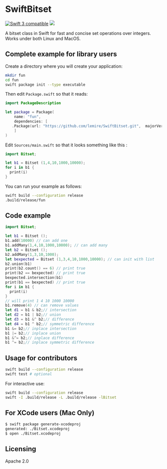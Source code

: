 # SwiftBitset

<a href="https://developer.apple.com/swift"><img src="https://img.shields.io/badge/Swift3-compatible-orange.svg?style=flat" alt="Swift 3 compatible" /></a>
<a href="https://github.com/apple/swift-package-manager"><img src="https://img.shields.io/badge/Swift%20Package%20Manager-compatible-brightgreen.svg"/></a>


A bitset class in Swift for fast and concise set operations over integers. Works under both Linux and MacOS.

## Complete example for library users

Create a directory where you will create your application:

```bash
mkdir fun
cd fun
swift package init --type executable
```

Then edit ``Package.swift`` so that it reads:


```swift
import PackageDescription

let package = Package(
    name: "fun",
    dependencies: [
   .Package(url: "https://github.com/lemire/SwiftBitset.git",  majorVersion: 0)
    ]
)
```

Edit ``Sources/main.swift`` so that it looks something like this :

```swift
import Bitset;

let b1 = Bitset (1,4,10,1000,10000);
for i in b1 {
  print(i)
}
```

You can run your example as follows:

```bash    
swift build --configuration release
.build/release/fun
```


## Code example

```swift
import Bitset;

let b1 = Bitset ();
b1.add(10000) // can add one
b1.addMany(1,4,10,1000,10000); // can add many
let b2 = Bitset ();
b2.addMany(1,3,10,1000);
let bexpected = Bitset (1,3,4,10,1000,10000); // can init with list
b2.union(b1)
print(b2.count() == 6) // print true
print(b2 == bexpected) // print true
bexpected.intersection(b1)
print(b1 == bexpected) // print true
for i in b1 {
  print(i)
}
// will print 1 4 10 1000 10000
b1.remove(4) // can remove values
let d1 = b1 & b2;// intersection
let d2 = b1 | b2;// union
let d3 = b1 &^ b2;// difference
let d4 = b1 ^ b2;// symmetric difference
b1 &= b2;// inplace intersection
b1 |= b2;// inplace union
b1 &^= b2;// inplace difference
b1 ^= b2;// inplace symmetric difference
```

## Usage for contributors

```bash
swift build --configuration release
swift test # optional
```

For interactive use:
```bash
swift build --configuration release
swift -I .build/release -L .build/release -lBitset
```

## For XCode users (Mac Only)

```bash
$ swift package generate-xcodeproj
generated: ./Bitset.xcodeproj
$ open ./Bitset.xcodeproj
```

## Licensing

Apache 2.0

